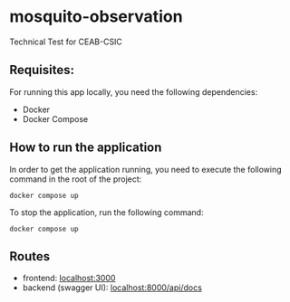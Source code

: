 # mosquito-observation
Technical Test for CEAB-CSIC


## Requisites:

For running this app locally, you need the following dependencies:
- Docker
- Docker Compose


## How to run the application

In order to get the application running, you need to execute the following command in the root of the project:

```
docker compose up
```

To stop the application, run the following command:

```
docker compose up
```

## Routes

- frontend: [localhost:3000](localhost:3000)
- backend (swagger UI): [localhost:8000/api/docs](localhost:8000/api/docs)
